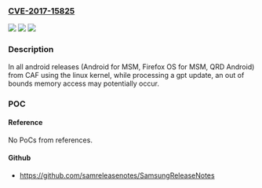 ### [CVE-2017-15825](https://cve.mitre.org/cgi-bin/cvename.cgi?name=CVE-2017-15825)
![](https://img.shields.io/static/v1?label=Product&message=Android%20for%20MSM%2C%20Firefox%20OS%20for%20MSM%2C%20QRD%20Android&color=blue)
![](https://img.shields.io/static/v1?label=Version&message=n%2Fa&color=blue)
![](https://img.shields.io/static/v1?label=Vulnerability&message=Out%20of%20bounds%20Access%20When%20Accessing%20Partition%20Entries%20in%20Update%20gpt&color=brighgreen)

### Description

In all android releases (Android for MSM, Firefox OS for MSM, QRD Android) from CAF using the linux kernel, while processing a gpt update, an out of bounds memory access may potentially occur.

### POC

#### Reference
No PoCs from references.

#### Github
- https://github.com/samreleasenotes/SamsungReleaseNotes

